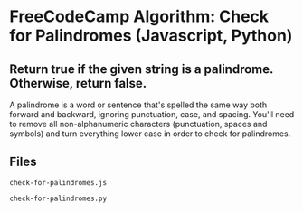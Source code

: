 # FreeCodeCamp Algorithm: Check for Palindromes (Javascript, Python)
## Return true if the given string is a palindrome. Otherwise, return false.

A palindrome is a word or sentence that's spelled the same way both forward and backward, ignoring punctuation, case, and spacing.
You'll need to remove all non-alphanumeric characters (punctuation, spaces and symbols) and turn everything lower case in order to check for palindromes.

## Files
`check-for-palindromes.js`

`check-for-palindromes.py`